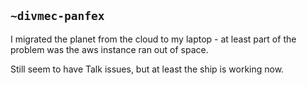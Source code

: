 ## `~divmec-panfex`
I migrated the planet from the cloud to my laptop - at least part of the problem was the aws instance ran out of space. 

Still seem to have Talk issues, but at least the ship is working now.